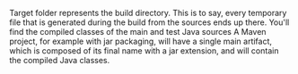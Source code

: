 Target folder  represents the build directory. This is to say, every temporary file that is generated during the
 build from the sources ends up there. You'll find the compiled classes of the main and test Java sources A Maven
  project, for example with jar packaging, will have a single main artifact, which is composed of its final name with a jar extension, and will contain the compiled Java classes. 